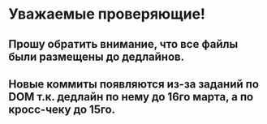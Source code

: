 # Уважаемые проверяющие!
## Прошу обратить внимание, что все файлы были размещены до дедлайнов. 
## Новые коммиты появляются из-за заданий по DOM т.к. дедлайн по нему до 16го марта, а по кросс-чеку до 15го. 
